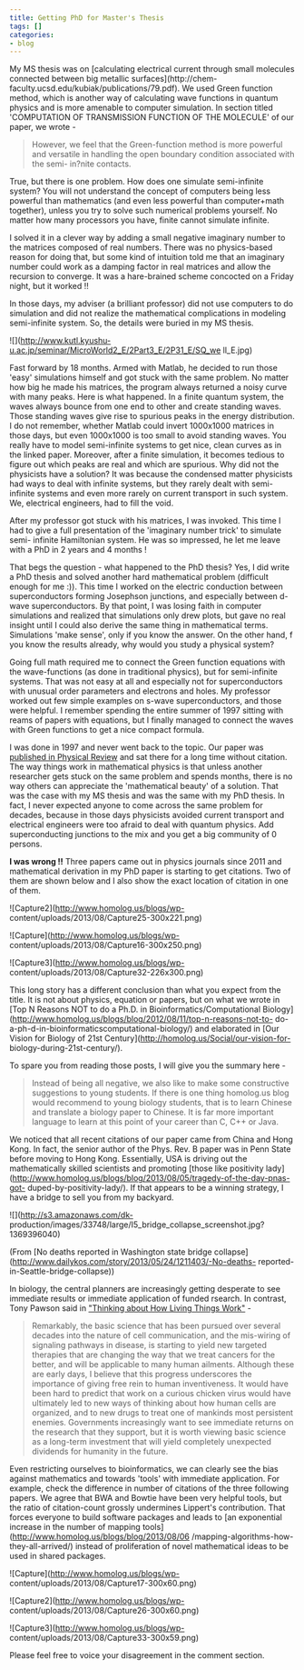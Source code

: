 ```yaml
---
title: Getting PhD for Master's Thesis
tags: []
categories:
- blog
---
```

My MS thesis was on [calculating electrical current through small molecules
connected between big metallic surfaces](http://chem-
faculty.ucsd.edu/kubiak/publications/79.pdf). We used Green function method,
which is another way of calculating wave functions in quantum physics and is
more amenable to computer simulation. In section titled 'COMPUTATION OF
TRANSMISSION FUNCTION OF THE MOLECULE' of our paper, we wrote -
<!--more-->

> However, we feel that the Green-function method is more powerful and
versatile in handling the open boundary condition associated with the semi-
in?nite contacts.

True, but there is one problem. How does one simulate semi-infinite system?
You will not understand the concept of computers being less powerful than
mathematics (and even less powerful than computer+math together), unless you
try to solve such numerical problems yourself. No matter how many processors
you have, finite cannot simulate infinite.

I solved it in a clever way by adding a small negative imaginary number to the
matrices composed of real numbers. There was no physics-based reason for doing
that, but some kind of intuition told me that an imaginary number could work
as a damping factor in real matrices and allow the recursion to converge. It
was a hare-brained scheme concocted on a Friday night, but it worked !!

In those days, my adviser (a brilliant professor) did not use computers to do
simulation and did not realize the mathematical complications in modeling
semi-infinite system. So, the details were buried in my MS thesis.

![](http://www.kutl.kyushu-u.ac.jp/seminar/MicroWorld2_E/2Part3_E/2P31_E/SQ_we
ll_E.jpg)

Fast forward by 18 months. Armed with Matlab, he decided to run those 'easy'
simulations himself and got stuck with the same problem. No matter how big he
made his matrices, the program always returned a noisy curve with many peaks.
Here is what happened. In a finite quantum system, the waves always bounce
from one end to other and create standing waves. Those standing waves give
rise to spurious peaks in the energy distribution. I do not remember, whether
Matlab could invert 1000x1000 matrices in those days, but even 1000x1000 is
too small to avoid standing waves. You really have to model semi-infinite
systems to get nice, clean curves as in the linked paper. Moreover, after a
finite simulation, it becomes tedious to figure out which peaks are real and
which are spurious. Why did not the physicists have a solution? It was because
the condensed matter physicists had ways to deal with infinite systems, but
they rarely dealt with semi-infinite systems and even more rarely on current
transport in such system. We, electrical engineers, had to fill the void.

After my professor got stuck with his matrices, I was invoked. This time I had
to give a full presentation of the 'imaginary number trick' to simulate semi-
infinite Hamiltonian system. He was so impressed, he let me leave with a PhD
in 2 years and 4 months !

That begs the question - what happened to the PhD thesis? Yes, I did write a
PhD thesis and solved another hard mathematical problem (difficult enough for
me :)). This time I worked on the electric conduction between superconductors
forming Josephson junctions, and especially between d-wave superconductors. By
that point, I was losing faith in computer simulations and realized that
simulations only drew plots, but gave no real insight until I could also
derive the same thing in mathematical terms. Simulations 'make sense', only if
you know the answer. On the other hand, f you know the results already, why
would you study a physical system?

Going full math required me to connect the Green function equations with the
wave-functions (as done in traditional physics), but for semi-infinite
systems. That was not easy at all and especially not for superconductors with
unusual order parameters and electrons and holes. My professor worked out few
simple examples on s-wave superconductors, and those were helpful. I remember
spending the entire summer of 1997 sitting with reams of papers with
equations, but I finally managed to connect the waves with Green functions to
get a nice compact formula.

I was done in 1997 and never went back to the topic. Our paper was [published
in Physical Review](http://prb.aps.org/abstract/PRB/v57/i17/p10972_1) and sat
there for a long time without citation. The way things work in mathematical
physics is that unless another researcher gets stuck on the same problem and
spends months, there is no way others can appreciate the 'mathematical beauty'
of a solution. That was the case with my MS thesis and was the same with my
PhD thesis. In fact, I never expected anyone to come across the same problem
for decades, because in those days physicists avoided current transport and
electrical engineers were too afraid to deal with quantum physics. Add
superconducting junctions to the mix and you get a big community of 0 persons.

**I was wrong !!** Three papers came out in physics journals since 2011 and mathematical derivation in my PhD paper is starting to get citations. Two of them are shown below and I also show the exact location of citation in one of them. 

![Capture2](http://www.homolog.us/blogs/wp-
content/uploads/2013/08/Capture25-300x221.png)

![Capture](http://www.homolog.us/blogs/wp-
content/uploads/2013/08/Capture16-300x250.png)

![Capture3](http://www.homolog.us/blogs/wp-
content/uploads/2013/08/Capture32-226x300.png)

This long story has a different conclusion than what you expect from the
title. It is not about physics, equation or papers, but on what we wrote in
[Top N Reasons NOT to do a Ph.D. in Bioinformatics/Computational
Biology](http://www.homolog.us/blogs/blog/2012/08/11/top-n-reasons-not-to-
do-a-ph-d-in-bioinformaticscomputational-biology/) and elaborated in [Our
Vision for Biology of 21st Century](http://homolog.us/Social/our-vision-for-
biology-during-21st-century/).

To spare you from reading those posts, I will give you the summary here -

> Instead of being all negative, we also like to make some constructive
suggestions to young students. If there is one thing homolog.us blog would
recommend to young biology students, that is to learn Chinese and translate a
biology paper to Chinese. It is far more important language to learn at this
point of your career than C, C++ or Java.

We noticed that all recent citations of our paper came from China and Hong
Kong. In fact, the senior author of the Phys. Rev. B paper was in Penn State
before moving to Hong Kong. Essentially, USA is driving out the mathematically
skilled scientists and promoting [those like positivity
lady](http://www.homolog.us/blogs/blog/2013/08/05/tragedy-of-the-day-pnas-got-
duped-by-positivity-lady/). If that appears to be a winning strategy, I have a
bridge to sell you from my backyard.

![](http://s3.amazonaws.com/dk-
production/images/33748/large/I5_bridge_collapse_screenshot.jpg?1369396040)

(From [No deaths reported in Washington state bridge
collapse](http://www.dailykos.com/story/2013/05/24/1211403/-No-deaths-
reported-in-Seattle-bridge-collapse))

In biology, the central planners are increasingly getting desperate to see
immediate results or immediate application of funded rsearch. In contrast,
Tony Pawson said in ["Thinking about How Living Things
Work"](http://www.inamori-f.or.jp/laureates/k24_b_tony/img/lct_e.pdf) \-

> Remarkably, the basic science that has been pursued over several decades
into the nature of cell communication, and the mis-wiring of signaling
pathways in disease, is starting to yield new targeted therapies that are
changing the way that we treat cancers for the better, and will be applicable
to many human ailments. Although these are early days, I believe that this
progress underscores the importance of giving free rein to human
inventiveness. It would have been hard to predict that work on a curious
chicken virus would have ultimately led to new ways of thinking about how
human cells are organized, and to new drugs to treat one of mankinds most
persistent enemies. Governments increasingly want to see immediate returns on
the research that they support, but it is worth viewing basic science as a
long-term investment that will yield completely unexpected dividends for
humanity in the future.

Even restricting ourselves to bioinformatics, we can clearly see the bias
against mathematics and towards 'tools' with immediate application. For
example, check the difference in number of citations of the three following
papers. We agree that BWA and Bowtie have been very helpful tools, but the
ratio of citation-count grossly undermines Lippert's contribution. That forces
everyone to build software packages and leads to [an exponential increase in
the number of mapping tools](http://www.homolog.us/blogs/blog/2013/08/06
/mapping-algorithms-how-they-all-arrived/) instead of proliferation of novel
mathematical ideas to be used in shared packages.

![Capture](http://www.homolog.us/blogs/wp-
content/uploads/2013/08/Capture17-300x60.png)

![Capture2](http://www.homolog.us/blogs/wp-
content/uploads/2013/08/Capture26-300x60.png)

![Capture3](http://www.homolog.us/blogs/wp-
content/uploads/2013/08/Capture33-300x59.png)

Please feel free to voice your disagreement in the comment section.

